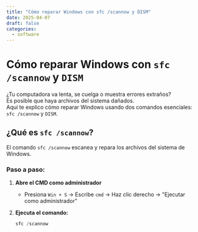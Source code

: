 ```yaml
---
title: "Cómo reparar Windows con sfc /scannow y DISM"
date: 2025-04-07
draft: false
categories:
  - software
---
```


# Cómo reparar Windows con `sfc /scannow` y `DISM`

¿Tu computadora va lenta, se cuelga o muestra errores extraños?  
Es posible que haya archivos del sistema dañados.  
Aquí te explico cómo reparar Windows usando dos comandos esenciales:  
`sfc /scannow` y `DISM`.

## ¿Qué es `sfc /scannow`?

El comando `sfc /scannow` escanea y repara los archivos del sistema de Windows.

### Paso a paso:

1. **Abre el CMD como administrador**
   - Presiona `Win + S` → Escribe `cmd` → Haz clic derecho → "Ejecutar como administrador"

2. **Ejecuta el comando:**
   ```powershell
   sfc /scannow
